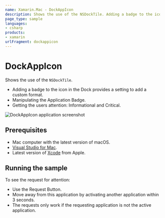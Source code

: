 ```yaml
---
name: Xamarin.Mac - DockAppIcon
description: Shows the use of the NSDockTile. Adding a badge to the icon in the Dock provides a setting to add a custom format. Manipulating the Application...
page_type: sample
languages:
- csharp
products:
- xamarin
urlFragment: dockappicon
---
```

# DockAppIcon

Shows the use of the `NSDockTile`.

* Adding a badge to the icon in the Dock provides a setting to add a custom format.
* Manipulating the Application Badge.
* Getting the users attention: Informational and Critical.

![DockAppIcon application screenshot](Screenshots/0.png "DockAppIcon application screenshot")

## Prerequisites

* Mac computer with the latest version of macOS.
* [Visual Studio for Mac](https://visualstudio.microsoft.com/vs/mac/).
* Latest version of [Xcode](https://developer.apple.com/xcode/) from Apple.

## Running the sample

To see the request for attention:

* Use the Request Button.
* Move away from this application by activating another application within 3 seconds.
* The requests only work if the requesting application is not the active application.
